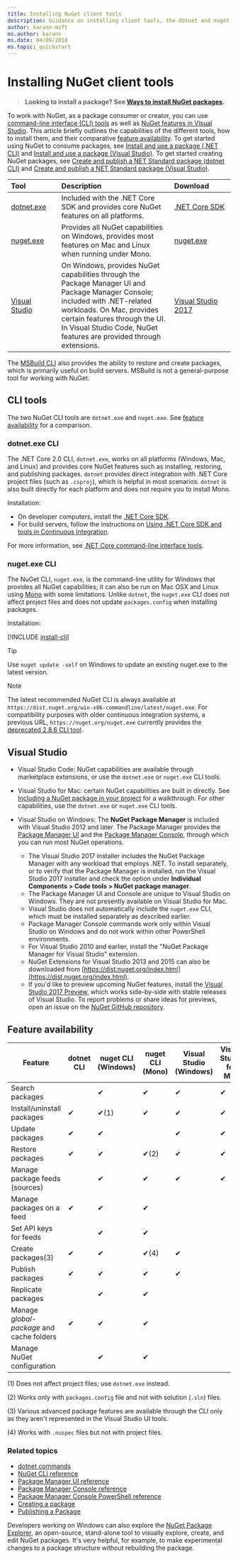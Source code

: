 ```yaml
---
title: Installing NuGet client tools
description: Guidance on installing client tools, the dotnet and nuget command-line interfaces (CLI), and the Package Manager for Visual Studio.
author: karann-msft
ms.author: karann
ms.date: 04/09/2018
ms.topic: quickstart
---
```


# Installing NuGet client tools

> **Looking to install a package? See [Ways to install NuGet packages](consume-packages/ways-to-install-a-package.md).**

To work with NuGet, as a package consumer or creator, you can use [command-line interface (CLI) tools](#cli-tools) as well as [NuGet features in Visual Studio](#visual-studio). This article briefly outlines the capabilities of the different tools, how to install them, and their comparative [feature availability](#feature-availability). To get started using NuGet to consume packages, see [Install and use a package (.NET CLI)](quickstart/install-and-use-a-package-using-the-dotnet-cli.md) and [Install and use a package (Visual Studio)](quickstart/install-and-use-a-package-in-visual-studio.md). To get started creating NuGet packages, see [Create and publish a NET Standard package (dotnet CLI)](quickstart/create-and-publish-a-package-using-the-dotnet-cli.md) and [Create and publish a NET Standard package (Visual Studio)](quickstart/create-and-publish-a-package-using-visual-studio.md).

| Tool&nbsp;&nbsp;&nbsp;&nbsp;&nbsp;&nbsp;&nbsp;&nbsp;&nbsp;&nbsp;&nbsp;&nbsp;&nbsp;&nbsp;&nbsp; | Description | Download&nbsp;&nbsp;&nbsp;&nbsp;&nbsp;&nbsp;&nbsp;&nbsp;&nbsp; |
|:------------- |:-------------|:-----|
| [dotnet.exe](#dotnetexe-cli) | Included with the .NET Core SDK and provides core NuGet features on all platforms. | [.NET Core SDK](https://www.microsoft.com/net/download/) |
| [nuget.exe](#nugetexe-cli) | Provides all NuGet capabilities on Windows, provides most features on Mac and Linux when running under Mono. | [nuget.exe](https://dist.nuget.org/win-x86-commandline/latest/nuget.exe) |
| [Visual Studio](#visual-studio) | On Windows, provides NuGet capabilities through the Package Manager UI and Package Manager Console; included with .NET-related workloads. On Mac, provides certain features through the UI. In Visual Studio Code, NuGet features are provided through extensions. | [Visual Studio 2017](https://www.visualstudio.com/downloads/) |

The [MSBuild CLI](reference/msbuild-targets.md) also provides the ability to restore and create packages, which is primarily useful on build servers. MSBuild is not a general-purpose tool for working with NuGet.

## CLI tools

The two NuGet CLI tools are `dotnet.exe` and `nuget.exe`. See [feature availability](#feature-availability) for a comparison.

### dotnet.exe CLI

The .NET Core 2.0 CLI, `dotnet.exe`, works on all platforms (Windows, Mac, and Linux) and provides core NuGet features such as installing, restoring, and publishing packages. `dotnet` provides direct integration with .NET Core project files (such as `.csproj`), which is helpful in most scenarios. `dotnet` is also built directly for each platform and does not require you to install Mono.

Installation:

- On developer computers, install the [.NET Core SDK](https://aka.ms/dotnetcoregs).
- For build servers, follow the instructions on [Using .NET Core SDK and tools in Continuous Integration](/dotnet/core/tools/using-ci-with-cli).

For more information, see [.NET Core command-line interface tools](/dotnet/core/tools/index?tabs=netcore2x#tabpanel_fXL5YCOYDa_netcore2x).

### nuget.exe CLI

The NuGet CLI, `nuget.exe`, is the command-line utility for Windows that provides all NuGet capabilities; it can also be run on Mac OSX and Linux using [Mono](http://www.mono-project.com/docs/getting-started/install/) with some limitations. Unlike `dotnet`, the `nuget.exe` CLI does not affect project files and does not update `packages.config` when installing packages.

Installation:

[!INCLUDE [install-cli](includes/install-cli.md)]

> [!Tip]
> Use `nuget update -self` on Windows to update an existing nuget.exe to the latest version.

> [!Note]
> The latest recommended NuGet CLI is always available at `https://dist.nuget.org/win-x86-commandline/latest/nuget.exe`. For compatibility purposes  with older continuous integration systems, a previous URL, `https://nuget.org/nuget.exe` currently provides the [deprecated 2.8.6 CLI tool](https://github.com/NuGet/NuGetGallery/issues/5381).

## Visual Studio

- Visual Studio Code: NuGet capabilities are available through marketplace extensions, or use the `dotnet.exe` or `nuget.exe` CLI tools.

- Visual Studio for Mac: certain NuGet capabilities are built in directly. See [Including a NuGet package in your project](/visualstudio/mac/nuget-walkthrough) for a walkthrough. For other capabilities, use the `dotnet.exe` or `nuget.exe` CLI tools.

- Visual Studio on Windows: The **NuGet Package Manager** is included with Visual Studio 2012 and later. The Package Manager provides the [Package Manager UI](tools/package-manager-ui.md) and the [Package Manager Console](tools/package-manager-console.md), through which you can run most NuGet operations.
  - The Visual Studio 2017 installer includes the NuGet Package Manager with any workload that employs .NET. To install separately, or to verify that the Package Manager is installed, run the Visual Studio 2017 installer and check the option under **Individual Components > Code tools > NuGet package manager**.
  - The Package Manager UI and Console are unique to Visual Studio on Windows. They are not presently available on Visual Studio for Mac.
  - Visual Studio does not automatically include the `nuget.exe` CLI, which must be installed separately as described earlier.
  - Package Manager Console commands work only within Visual Studio on Windows and do not work within other PowerShell environments.
  - For Visual Studio 2010 and earlier, install the "NuGet Package Manager for Visual Studio" extension.
  - NuGet Extensions for Visual Studio 2013 and 2015 can also be downloaded from [https://dist.nuget.org/index.html](https://dist.nuget.org/index.html).
  - If you'd like to preview upcoming NuGet features, install the [Visual Studio 2017 Preview](https://www.visualstudio.com/vs/preview/), which works side-by-side with stable releases of Visual Studio. To report problems or share ideas for previews, open an issue on the [NuGet GitHub repository](https://github.com/Nuget/Home/issues).

## Feature availability

| Feature | dotnet CLI | nuget CLI (Windows) | nuget CLI (Mono) | Visual Studio (Windows) | Visual Studio for Mac |
| --- | --- | --- | --- | --- | --- |
| Search packages |  | &#10004; | &#10004; | &#10004; | &#10004; |
| Install/uninstall packages | &#10004; | &#10004;(1) | &#10004; | &#10004; | &#10004; |
| Update packages | &#10004; | &#10004; | | &#10004; | &#10004; |
| Restore packages | &#10004; | &#10004; | &#10004;(2) | &#10004; | &#10004; |
| Manage package feeds (sources) | | &#10004; | &#10004; | &#10004; | &#10004; |
| Manage packages on a feed | &#10004; | &#10004; | &#10004; | | |
| Set API keys for feeds | | &#10004; | &#10004; | | |
| Create packages(3) | &#10004; | &#10004; | &#10004;(4) | &#10004; | |
| Publish packages | &#10004; | &#10004; | &#10004; | &#10004; |  |
| Replicate packages |  | &#10004; | &#10004; | | |
| Manage *global-package* and cache folders | &#10004; | &#10004; | &#10004; | | |
| Manage NuGet configuration | | &#10004; | &#10004; | | |

(1) Does not affect project files; use `dotnet.exe` instead.

(2) Works only with `packages.config` file and not with solution (`.sln`) files.

(3) Various advanced package features are available through the CLI only as they aren't represented in the Visual Studio UI tools.

(4) Works with `.nuspec` files but not with project files.

### Related topics

- [dotnet commands](tools/dotnet-commands.md)
- [NuGet CLI reference](tools/nuget-exe-cli-reference.md)
- [Package Manager UI reference](tools/package-manager-ui.md)
- [Package Manager Console reference](tools/package-manager-console.md)
- [Package Manager Console PowerShell reference](tools/powershell-reference.md)
- [Creating a package](create-packages/creating-a-package.md)
- [Publishing a Package](create-packages/publish-a-package.md)

Developers working on Windows can also explore the [NuGet Package Explorer](https://github.com/NuGetPackageExplorer/NuGetPackageExplorer), an open-source, stand-alone tool to visually explore, create, and edit NuGet packages. It's very helpful, for example, to make experimental changes to a package structure without rebuilding the package.

